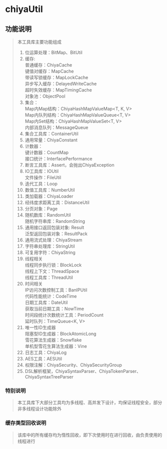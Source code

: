 # chiyaUtil

## 功能说明

> 本工具库主要功能组成<br>
> 1. 位运算处理：BitMap、BitUtil
> 2. 缓存:  
     普通缓存：ChiyaCache <br>
     键值对缓存：MapCache <br>
     带读写锁缓存：MapLockCache <br>
     异步写入缓存：DelayedWriteCache <br>
     超时失效缓存：MapTimingCache <br>
     对象池：ObjectPool <br>
> 3. 集合：  
     Map内Map结构：ChiyaHashMapValueMap<T, K, V> <br>
     Map内队列结构：ChiyaHashMapValueQueue<T, V> <br>
     Map内Set结构：ChiyaHashMapValueSet<T, V> <br>
     内部消息队列：MessageQueue <br>
> 4. 集合工具库：ContainerUtil
> 5. 通用常量：ChiyaConstant
> 6. 计数器：   <br>
     键计数器：CountMap   <br>
     接口统计：InterfacePerformance <br>
> 7. 断言工具库：Assert，会抛出ChiyaException
> 8. IO工具库：IOUtil    <br>
     文件操作：FileUtil
> 9. 迭代工具：Loop
> 10. 数值工具库：NumberUtil
> 11. 类加载器：ChiyaLoader
> 12. 经纬度求距离工具：DistanceUtil
> 13. 分页对象：Page
> 14. 随机数库：RandomUtil <br>
      随机字符串库：RandomString
> 15. 通用接口返回包装对象: Result<br>
      泛型返回包装对象：ResultPack<T>
> 16. 通用流式处理：ChiyaStream<T>
> 17. 字符串处理库：StringUtil
> 18. 可复用字符：ChiyaString
> 19. 线程相关 <br>
      线程同步执行锁：BlockLock <br>
      线程上下文：ThreadSpace <br>
      线程工具库：ThreadUtil <br>
> 20. 时间相关 <br>
      IP访问次数控制工具：BanIPUtil <br>
      代码性能统计：CodeTime <br>
      日期工具库：DateUtil <br>
      获取当前日期工具：NowTime <br>
      时间段统计次数统计工具：PeriodCount <br>
      延时队列：TimeQueue<K, V> <br>
> 21. 唯一性ID生成器 <br>
      阻塞型ID生成器：BlockAtomicLong <br>
      雪花算法生成器：Snowflake <br>
      单机型雪花生算法生成器：Vine <br>
> 22. 日志工具：ChiyaLog <br>
> 23. AES工具：AESUtil
> 24. 权限注解：ChiyaSecurity、ChiyaSecurityGroup
> 25. DSL解析框架，ChiyaSyntaxParser、ChiyaTokenParser、ChiyaSyntaxTreeParser
>

### 特别说明
> 本工具库下大部分工具均为多线程、高并发下设计，均保证线程安全，部分非多线程设计功能除外


### 缓存类型回收说明
> 该库中的所有缓存均为惰性回收，即下次使用时在进行回收，由负责使用的线程进行